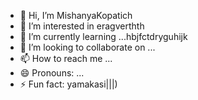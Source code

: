 - 👋 Hi, I’m MishanyaKopatich
- 👀 I’m interested in eragverthth
- 🌱 I’m currently learning ...hbjfctdryguhijk
- 💞️ I’m looking to collaborate on ...
- 📫 How to reach me ...
- 😄 Pronouns: ...
- ⚡ Fun fact: yamakasi|||)
<!---
MishanyaKopatich/MishanyaKopatich is a ✨ special ✨ repository because its `README.md` (this file) appears on your GitHub profile.
You can click the Preview link to take a look at your changes.
